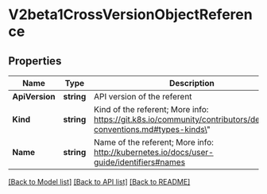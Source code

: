 # V2beta1CrossVersionObjectReference

## Properties
Name | Type | Description | Notes
------------ | ------------- | ------------- | -------------
**ApiVersion** | **string** | API version of the referent | [optional] 
**Kind** | **string** | Kind of the referent; More info: https://git.k8s.io/community/contributors/devel/api-conventions.md#types-kinds\&quot; | 
**Name** | **string** | Name of the referent; More info: http://kubernetes.io/docs/user-guide/identifiers#names | 

[[Back to Model list]](../README.md#documentation-for-models) [[Back to API list]](../README.md#documentation-for-api-endpoints) [[Back to README]](../README.md)



